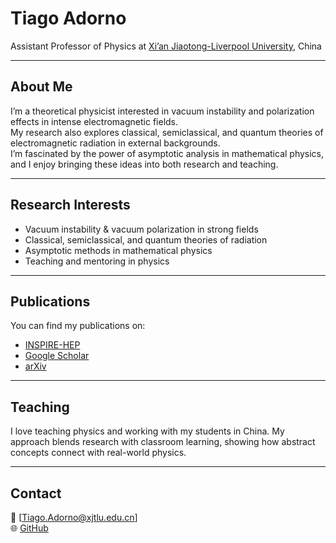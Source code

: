 # Tiago Adorno

Assistant Professor of Physics at [Xi’an Jiaotong-Liverpool University](https://www.xjtlu.edu.cn/), China  

---

## About Me  
I’m a theoretical physicist interested in vacuum instability and polarization effects in intense electromagnetic fields.  
My research also explores classical, semiclassical, and quantum theories of electromagnetic radiation in external backgrounds.  
I’m fascinated by the power of asymptotic analysis in mathematical physics, and I enjoy bringing these ideas into both research and teaching.  

---

## Research Interests  
- Vacuum instability & vacuum polarization in strong fields  
- Classical, semiclassical, and quantum theories of radiation  
- Asymptotic methods in mathematical physics  
- Teaching and mentoring in physics  

---

## Publications  
You can find my publications on:  
- [INSPIRE-HEP](https://inspirehep.net/)  
- [Google Scholar](https://scholar.google.com/)  
- [arXiv](https://arxiv.org/)  

---

## Teaching  
I love teaching physics and working with my students in China. My approach blends research with classroom learning, showing how abstract concepts connect with real-world physics.  

---

## Contact  
📧 [Tiago.Adorno@xjtlu.edu.cn]  
🌐 [GitHub](https://github.com/tadornohep)  
